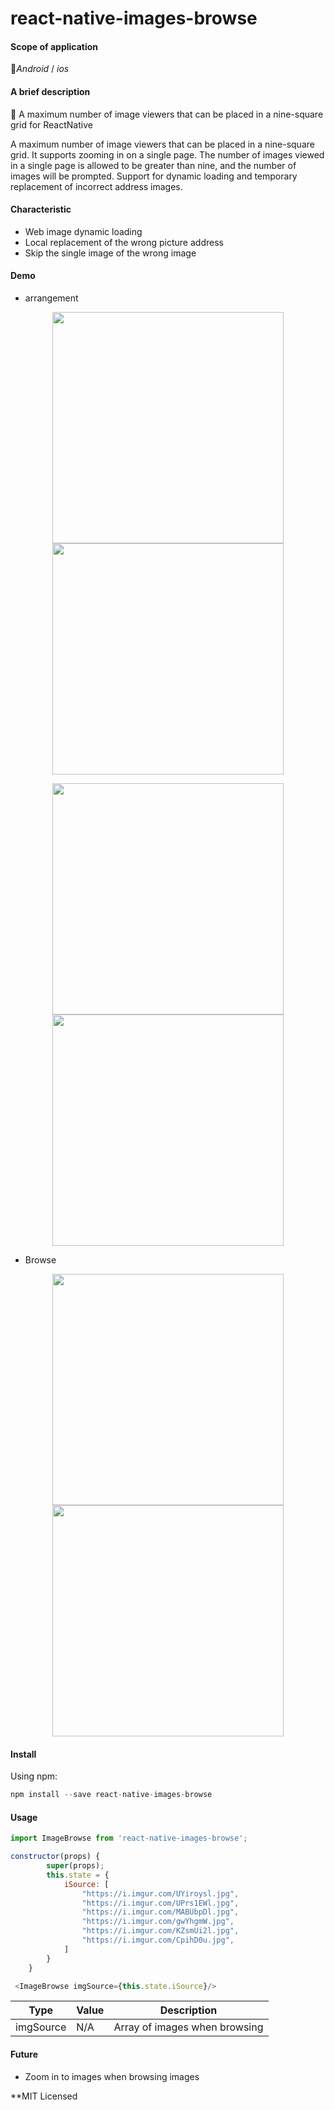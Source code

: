 # react-native-images-browse

#### Scope of application

📱_Android_ / _ios_



#### A brief description

🌁 A maximum number of image viewers that can be placed in a nine-square grid for ReactNative

 A maximum number of image viewers that can be placed in a nine-square grid. It supports zooming in on a single page. The number of images viewed in a single page is allowed to be greater than nine, and the number of images will be prompted. Support for dynamic loading and temporary replacement of incorrect address images.



#### Characteristic

- Web image dynamic loading
- Local replacement of the wrong picture address
- Skip the single image of the wrong image



#### Demo

- arrangement

<center class="half">

<img src="http://pbu5ubzxu.bkt.clouddn.com/18-7-14/82328238.jpg" width="370"/>  <img src="http://pbu5ubzxu.bkt.clouddn.com/18-7-14/11150044.jpg" width="370" />

</center>

<center class="falf">

<img src="http://pbu5ubzxu.bkt.clouddn.com/18-7-14/8817691.jpg" width="370"/> <img src="http://pbu5ubzxu.bkt.clouddn.com/18-7-14/5003688.jpg" width="370"/>

</center>

- Browse

<center class="half">

<img src="http://pbu5ubzxu.bkt.clouddn.com/18-7-14/79801354.jpg" width="370"/> <img src="http://pbu5ubzxu.bkt.clouddn.com/18-7-14/85088044.jpg" width="370"/>  

</center>





#### Install

Using npm:

```javascript
npm install --save react-native-images-browse
```



#### Usage

```javascript
import ImageBrowse from 'react-native-images-browse';

constructor(props) {
        super(props);
        this.state = {
            iSource: [
                "https://i.imgur.com/UYiroysl.jpg",
                "https://i.imgur.com/UPrs1EWl.jpg",
                "https://i.imgur.com/MABUbpDl.jpg",
                "https://i.imgur.com/gwYhgmW.jpg",
                "https://i.imgur.com/KZsmUi2l.jpg",
                "https://i.imgur.com/CpihD0u.jpg",
            ]
        }
    }

 <ImageBrowse imgSource={this.state.iSource}/>
```



| Type      | Value | Description                   |
| --------- | ----- | ----------------------------- |
| imgSource | N/A   | Array of images when browsing |



#### Future

- Zoom in to images when browsing images



**MIT Licensed